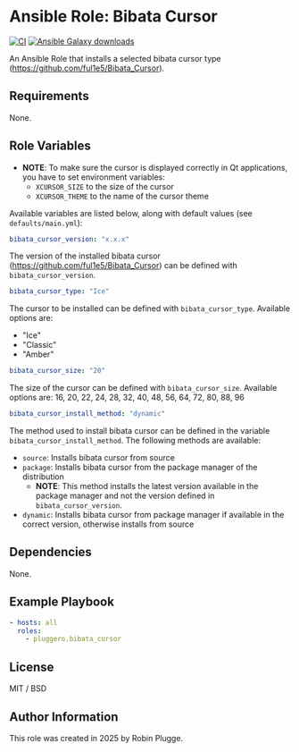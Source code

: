 # Ansible Role: Bibata Cursor

[![CI](https://github.com/pluggero/ansible-role-bibata-cursor/actions/workflows/ci.yml/badge.svg)](https://github.com/pluggero/ansible-role-bibata-cursor/actions/workflows/ci.yml) [![Ansible Galaxy downloads](https://img.shields.io/ansible/role/d/pluggero/bibata_cursor?label=Galaxy%20downloads&logo=ansible&color=%23096598)](https://galaxy.ansible.com/ui/standalone/roles/pluggero/bibata_cursor)

An Ansible Role that installs a selected bibata cursor type (https://github.com/ful1e5/Bibata_Cursor).

## Requirements

None.

## Role Variables

- **NOTE**: To make sure the cursor is displayed correctly in Qt applications, you have to set environment variables:
  - `XCURSOR_SIZE` to the size of the cursor
  - `XCURSOR_THEME` to the name of the cursor theme

Available variables are listed below, along with default values (see `defaults/main.yml`):

```yaml
bibata_cursor_version: "x.x.x"
```

The version of the installed bibata cursor (https://github.com/ful1e5/Bibata_Cursor) can be defined with `bibata_cursor_version`.

```yaml
bibata_cursor_type: "Ice"
```

The cursor to be installed can be defined with `bibata_cursor_type`.
Available options are:

- "Ice"
- "Classic"
- "Amber"

```yaml
bibata_cursor_size: "20"
```

The size of the cursor can be defined with `bibata_cursor_size`.
Available options are: 16, 20, 22, 24, 28, 32, 40, 48, 56, 64, 72, 80, 88, 96

```yaml
bibata_cursor_install_method: "dynamic"
```

The method used to install bibata cursor can be defined in the variable `bibata_cursor_install_method`.
The following methods are available:

- `source`: Installs bibata cursor from source
- `package`: Installs bibata cursor from the package manager of the distribution
  - **NOTE**: This method installs the latest version available in the package manager and not the version defined in `bibata_cursor_version`.
- `dynamic`: Installs bibata cursor from package manager if available in the correct version, otherwise installs from source

## Dependencies

None.

## Example Playbook

```yaml
- hosts: all
  roles:
    - pluggero.bibata_cursor
```

## License

MIT / BSD

## Author Information

This role was created in 2025 by Robin Plugge.
